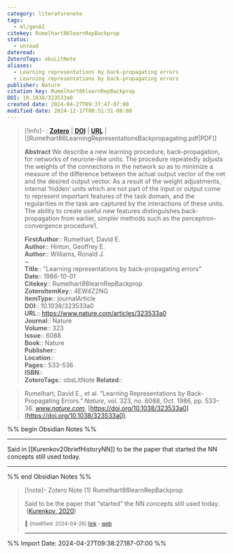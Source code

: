 ```yaml
---
category: literaturenote
tags:
  - ml/genAI
citekey: Rumelhart86learnRepBackprop
status:
  - unread
dateread: 
ZoteroTags: obsLitNote
aliases:
  - Learning representations by back-propagating errors
  - Learning representations by back-propagating errors
publisher: Nature
citation key: Rumelhart86learnRepBackprop
DOI: 10.1038/323533a0
created date: 2024-04-27T09:37:47-07:00
modified date: 2024-12-17T08:51:31-08:00
---
```


> [!info]- : [**Zotero**](zotero://select/library/items/4EW4Z2NG)  | [**DOI**](https://doi.org/10.1038/323533a0)  | [**URL**](https://www.nature.com/articles/323533a0) | [[Rumelhart86LearningRepresentationsBackpropagating.pdf|PDF]]
>
> 
> **Abstract**
> We describe a new learning procedure, back-propagation, for networks of neurone-like units. The procedure repeatedly adjusts the weights of the connections in the network so as to minimize a measure of the difference between the actual output vector of the net and the desired output vector. As a result of the weight adjustments, internal ‘hidden’ units which are not part of the input or output come to represent important features of the task domain, and the regularities in the task are captured by the interactions of these units. The ability to create useful new features distinguishes back-propagation from earlier, simpler methods such as the perceptron-convergence procedure1.
> 
> 
> **FirstAuthor**:: Rumelhart, David E.  
> **Author**:: Hinton, Geoffrey E.  
> **Author**:: Williams, Ronald J.  
~    
> **Title**:: "Learning representations by back-propagating errors"  
> **Date**:: 1986-10-01  
> **Citekey**:: Rumelhart86learnRepBackprop  
> **ZoteroItemKey**:: 4EW4Z2NG  
> **itemType**:: journalArticle  
> **DOI**:: 10.1038/323533a0  
> **URL**:: https://www.nature.com/articles/323533a0  
> **Journal**:: Nature  
> **Volume**:: 323  
> **Issue**:: 6088  
> **Book**:: Nature  
> **Publisher**::   
> **Location**::    
> **Pages**:: 533-536  
> **ISBN**::   
> **ZoteroTags**:: obsLitNote
> **Related**:: 

> Rumelhart, David E., et al. “Learning Representations by Back-Propagating Errors.” _Nature_, vol. 323, no. 6088, Oct. 1986, pp. 533–36. _www.nature.com_, [https://doi.org/10.1038/323533a0](https://doi.org/10.1038/323533a0).

%% begin Obsidian Notes %%
___
Said in [[Kurenkov20briefHistoryNN]] to be the paper that started the NN concepts still used today.
___
%% end Obsidian Notes %%
> [!note]- Zotero Note (1)
> Rumelhart86learnRepBackprop
> 
> Said to be the paper that “started” the NN concepts still used today.  ([Kurenkov, 2020](zotero://select/library/items/YSH289UP))
> 
> <small>📝️ (modified: 2024-04-26) [link](zotero://select/library/items/XWJUZ8S5) - [web](http://zotero.org/users/60638/items/XWJUZ8S5)</small>
>  
> ---




%% Import Date: 2024-04-27T09:38:27.187-07:00 %%
